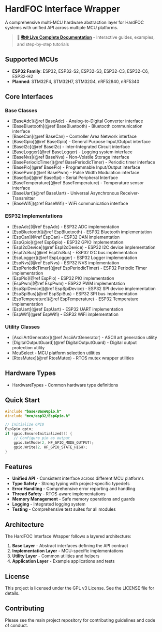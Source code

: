 # HardFOC Interface Wrapper

A comprehensive multi-MCU hardware abstraction layer for HardFOC systems with unified API 
across multiple MCU platforms.

> **📖 [📚🌐 Live Complete Documentation](https://n3b3x.github.io/hf-internal-interface-wrap/)** - 
> Interactive guides, examples, and step-by-step tutorials

## Supported MCUs

- **ESP32 Family**: ESP32, ESP32-S2, ESP32-S3, ESP32-C3, ESP32-C6, ESP32-H2
- **Planned**: STM32F4, STM32H7, STM32G4, nRF52840, nRF5340

## Core Interfaces

### Base Classes
- [BaseAdc](@ref BaseAdc) - Analog-to-Digital Converter interface
- [BaseBluetooth](@ref BaseBluetooth) - Bluetooth communication interface
- [BaseCan](@ref BaseCan) - Controller Area Network interface
- [BaseGpio](@ref BaseGpio) - General Purpose Input/Output interface
- [BaseI2c](@ref BaseI2c) - Inter-Integrated Circuit interface
- [BaseLogger](@ref BaseLogger) - Logging system interface
- [BaseNvs](@ref BaseNvs) - Non-Volatile Storage interface
- [BasePeriodicTimer](@ref BasePeriodicTimer) - Periodic timer interface
- [BasePio](@ref BasePio) - Programmable Input/Output interface
- [BasePwm](@ref BasePwm) - Pulse Width Modulation interface
- [BaseSpi](@ref BaseSpi) - Serial Peripheral Interface
- [BaseTemperature](@ref BaseTemperature) - Temperature sensor interface
- [BaseUart](@ref BaseUart) - Universal Asynchronous Receiver-Transmitter
- [BaseWifi](@ref BaseWifi) - WiFi communication interface

### ESP32 Implementations
- [EspAdc](@ref EspAdc) - ESP32 ADC implementation
- [EspBluetooth](@ref EspBluetooth) - ESP32 Bluetooth implementation
- [EspCan](@ref EspCan) - ESP32 CAN implementation
- [EspGpio](@ref EspGpio) - ESP32 GPIO implementation
- [EspI2cDevice](@ref EspI2cDevice) - ESP32 I2C device implementation
- [EspI2cBus](@ref EspI2cBus) - ESP32 I2C bus implementation
- [EspLogger](@ref EspLogger) - ESP32 Logger implementation
- [EspNvs](@ref EspNvs) - ESP32 NVS implementation
- [EspPeriodicTimer](@ref EspPeriodicTimer) - ESP32 Periodic Timer implementation
- [EspPio](@ref EspPio) - ESP32 PIO implementation
- [EspPwm](@ref EspPwm) - ESP32 PWM implementation
- [EspSpiDevice](@ref EspSpiDevice) - ESP32 SPI device implementation
- [EspSpiBus](@ref EspSpiBus) - ESP32 SPI bus implementation
- [EspTemperature](@ref EspTemperature) - ESP32 Temperature implementation
- [EspUart](@ref EspUart) - ESP32 UART implementation
- [EspWifi](@ref EspWifi) - ESP32 WiFi implementation

### Utility Classes
- [AsciiArtGenerator](@ref AsciiArtGenerator) - ASCII art generation utility
- [DigitalOutputGuard](@ref DigitalOutputGuard) - Digital output protection utility
- McuSelect - MCU platform selection utilities
- [RtosMutex](@ref RtosMutex) - RTOS mutex wrapper utilities

## Hardware Types

- HardwareTypes - Common hardware type definitions

## Quick Start

```cpp
#include "base/BaseGpio.h"
#include "mcu/esp32/EspGpio.h"

// Initialize GPIO
EspGpio gpio;
if (gpio.EnsureInitialized()) {
    // Configure pin as output
    gpio.SetMode(2, HF_GPIO_MODE_OUTPUT);
    gpio.Write(2, HF_GPIO_STATE_HIGH);
}
```

## Features

- **Unified API** - Consistent interface across different MCU platforms
- **Type Safety** - Strong typing with project-specific typedefs
- **Error Handling** - Comprehensive error reporting and handling
- **Thread Safety** - RTOS-aware implementations
- **Memory Management** - Safe memory operations and guards
- **Logging** - Integrated logging system
- **Testing** - Comprehensive test suites for all modules

## Architecture

The HardFOC Interface Wrapper follows a layered architecture:

1. **Base Layer** - Abstract interfaces defining the API contract
2. **Implementation Layer** - MCU-specific implementations
3. **Utility Layer** - Common utilities and helpers
4. **Application Layer** - Example applications and tests

## License

This project is licensed under the GPL v3 License. See the LICENSE file for details.

## Contributing

Please see the main project repository for contributing guidelines and code of conduct.
